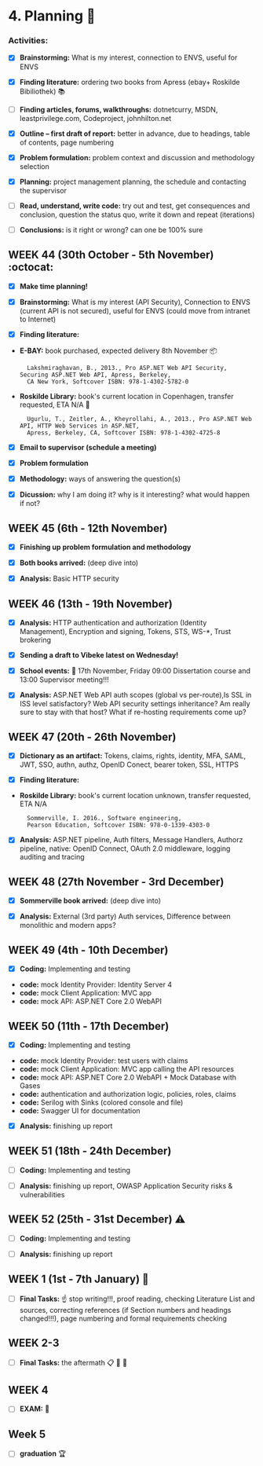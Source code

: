 # 4. Planning :construction:



### Activities:

* [x] __Brainstorming:__ What is my interest, connection to ENVS, useful for ENVS
* [x] __Finding literature:__ ordering two books from Apress (ebay+ Roskilde Bibiliothek) :books:
* [ ] __Finding articles, forums, walkthroughs:__ dotnetcurry, MSDN, leastprivilege.com, Codeproject, johnhilton.net
* [x] __Outline – first draft of report:__ better in advance, due to headings, table of contents, page numbering
* [x] __Problem formulation:__ problem context and discussion and methodology selection
* [x] __Planning:__ project management planning, the schedule and contacting the supervisor
* [ ] __Read, understand, write code:__ try out and test, get consequences and conclusion, question the status quo, write it down and repeat (iterations)
* [ ] __Conclusions:__ is it right or wrong? can one be 100% sure



## WEEK 44 (30th October - 5th November) :octocat: 

                                                                                                                    

* [x] __Make time planning!__ 

* [x] __Brainstorming:__ What is my interest (API Security), Connection to ENVS (current API is not secured), useful for ENVS (could move from intranet to Internet)

* [x] __Finding literature:__ 
 
* __E-BAY:__ book purchased, expected delivery 8th November :package:

		Lakshmiraghavan, B., 2013., Pro ASP.NET Web API Security, Securing ASP.NET Web API, Apress, Berkeley, 
		CA New York, Softcover ISBN: 978-1-4302-5782-0
		
* __Roskilde Library:__ book's current location in Copenhagen, transfer requested, ETA N/A :blue_book:
	
		Ugurlu, T., Zeitler, A., Kheyrollahi, A., 2013., Pro ASP.NET Web API, HTTP Web Services in ASP.NET, 
		Apress, Berkeley, CA, Softcover ISBN: 978-1-4302-4725-8
	

* [x] __Email to supervisor (schedule a meeting)__

* [x] __Problem formulation__

* [x] __Methodology:__ ways of answering the question(s)

* [x] __Dicussion:__ why I am doing it? why is it interesting? what would happen if not?


## WEEK 45 (6th - 12th November)

* [x] __Finishing up problem formulation and methodology__

* [x] __Both books arrived:__ (deep dive into)

* [x] __Analysis:__ Basic HTTP security



## WEEK 46 (13th - 19th November)

* [x] __Analysis:__ HTTP authentication and authorization (Identity Management), Encryption and signing, Tokens, STS, WS-*, Trust brokering

* [x] __Sending a draft to Vibeke latest on Wednesday!__

* [x] __School events:__  :date: 17th November, Friday 09:00 Dissertation course and 13:00 Supervisor meeting!!!
	
* [x] __Analysis:__ ASP.NET Web API auth scopes (global vs per-route),Is SSL in ISS level satisfactory? Web API security settings inheritance? Am really sure to stay with that host? What if re-hosting requirements come up?


## WEEK 47 (20th - 26th November)

* [x] __Dictionary as an artifact:__ Tokens, claims, rights, identity, MFA, SAML, JWT, SSO, authn, authz, OpenID Conect, bearer token, SSL, HTTPS

* [x] __Finding literature:__ 

* __Roskilde Library:__ book's current location unknown, transfer requested, ETA N/A
	
		Sommerville, I. 2016., Software engineering, 
		Pearson Education, Softcover ISBN: 978-0-1339-4303-0

* [x] __Analysis:__ ASP.NET pipeline, Auth filters, Message Handlers, Authorz pipeline, native: OpenID Connect, OAuth 2.0 middleware, logging auditing and tracing


## WEEK 48 (27th November - 3rd December)

* [x] __Sommerville book arrived:__ (deep dive into)

* [x] __Analysis:__ External (3rd party) Auth services, Difference between monolithic and modern apps?


## WEEK 49 (4th - 10th December)

* [x] __Coding:__ Implementing and testing

* __code:__ mock Identity Provider: Identity Server 4 
* __code:__ mock Client Application: MVC app
* __code:__ mock API: ASP.NET Core 2.0 WebAPI


## WEEK 50 (11th - 17th December)

* [x] __Coding:__ Implementing and testing

* __code:__ mock Identity Provider: test users with claims 
* __code:__ mock Client Application: MVC app calling the API resources
* __code:__ mock API: ASP.NET Core 2.0 WebAPI + Mock Database with Gases
* __code:__ authentication and authorization logic, policies, roles, claims
* __code:__ Serilog with Sinks (colored console and file)
* __code:__ Swagger UI for documentation


* [x] __Analysis:__ finishing up report


## WEEK 51 (18th - 24th December)

* [ ] __Coding:__ Implementing and testing
* [ ] __Analysis:__ finishing up report, OWASP Application Security risks & vulnerabilities


## WEEK 52 (25th - 31st December) :warning:

* [ ] __Coding:__ Implementing and testing
* [ ] __Analysis:__ finishing up report


## WEEK 1 (1st - 7th January) :checkered_flag:

* [ ] __Final Tasks:__ :point_up: stop writing!!!, proof reading, checking Literature List and sources, correcting references (if Section numbers and headings changed!!!), page numbering and formal requirements checking

## WEEK 2-3

* [ ] __Final Tasks:__ the aftermath :clipboard: :calendar: :file_folder:


## WEEK 4

* [ ] __EXAM:__ :dart:


## Week 5

* [ ] __graduation__ :trophy: